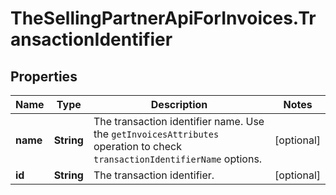 # TheSellingPartnerApiForInvoices.TransactionIdentifier

## Properties
Name | Type | Description | Notes
------------ | ------------- | ------------- | -------------
**name** | **String** | The transaction identifier name. Use the `getInvoicesAttributes` operation to check `transactionIdentifierName` options. | [optional] 
**id** | **String** | The transaction identifier. | [optional] 


